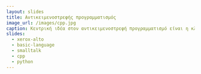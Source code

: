 ```yaml
---
layout: slides
title: Αντικειμενοστρεφής προγραμματισμός 
image_url: /images/cpp.jpg
caption: Κεντρική ιδέα στον αντικειμενοστρεφή προγραμματισμό είναι η κλάση (class), μία αυτοτελής και αφαιρετική αναπαράσταση κάποιας κατηγορίας αντικειμένων, είτε φυσικών αντικειμένων του πραγματικού κόσμου είτε νοητών, εννοιολογικών αντικειμένων, σε ένα περιβάλλον προγραμματισμού. Πρακτικώς είναι ένας τύπος δεδομένων, ή αλλιώς το προσχέδιο μιας δομής δεδομένων με δικά της περιεχόμενα, τόσο μεταβλητές όσο και διαδικασίες. Τα περιεχόμενα αυτά δηλώνονται είτε ως δημόσια (public) είτε ως ιδιωτικά (private), με τα ιδιωτικά να μην είναι προσπελάσιμα από κώδικα εκτός της κλάσης. Οι διαδικασίες των κλάσεων συνήθως καλούνται μέθοδοι (methods) και οι μεταβλητές τους γνωρίσματα (attributes) ή πεδία (fields). Μία κλάση πρέπει ιδανικά να είναι εννοιολογικά αυτοτελής, να περιέχει δηλαδή μόνο πεδία τα οποία περιγράφουν μία κατηγορία αντικειμένων και δημόσιες μεθόδους οι οποίες επενεργούν σε αυτά όταν καλούνται από το εξωτερικό πρόγραμμα, χωρίς να εξαρτώνται από άλλα δεδομένα ή κώδικα εκτός της κλάσης, και επαναχρησιμοποιήσιμη, να αποτελεί δηλαδή μαύρο κουτί δυνάμενο να λειτουργήσει χωρίς τροποποιήσεις ως τμήμα διαφορετικών προγραμμάτων. 
slides:
  - xerox-alto
  - basic-language
  - smalltalk
  - cpp
  - python
---
```

